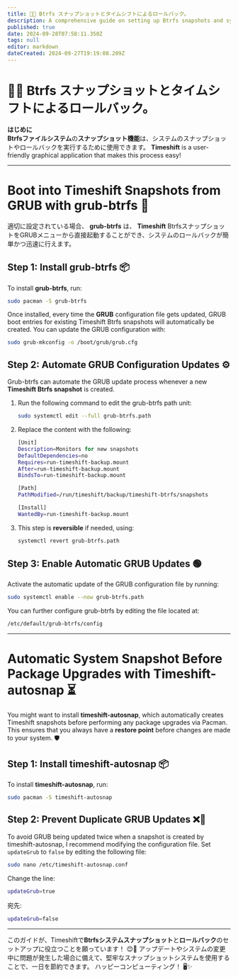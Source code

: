 ```yaml
---
title: 📸🔄 Btrfs スナップショットとタイムシフトによるロールバック。
description: A comprehensive guide on setting up Btrfs snapshots and system rollbacks using Timeshift
published: true
date: 2024-09-28T07:58:11.350Z
tags: null
editor: markdown
dateCreated: 2024-09-27T19:19:08.209Z
---
```


# 📸🔄 Btrfs スナップショットとタイムシフトによるロールバック。

**はじめに**\
**Btrfsファイルシステム**の**スナップショット機能**は、システムのスナップショットやロールバックを実行するために使用できます。 **Timeshift** is a user-friendly graphical application that makes this process easy!

---

# Boot into Timeshift Snapshots from GRUB with grub-btrfs 🚀

適切に設定されている場合、 **grub-btrfs** は、 **Timeshift** BtrfsスナップショットをGRUBメニューから直接起動することができ、システムのロールバックが簡単かつ迅速に行えます。

## Step 1: Install grub-btrfs 📦

To install **grub-btrfs**, run:

```bash
sudo pacman -S grub-btrfs
```

Once installed, every time the **GRUB** configuration file gets updated, GRUB boot entries for existing Timeshift Btrfs snapshots will automatically be created. You can update the GRUB configuration with:

```bash
sudo grub-mkconfig -o /boot/grub/grub.cfg
```

## Step 2: Automate GRUB Configuration Updates ⚙️

Grub-btrfs can automate the GRUB update process whenever a new **Timeshift Btrfs snapshot** is created.

1. Run the following command to edit the grub-btrfs path unit:
   ```bash
   sudo systemctl edit --full grub-btrfs.path
   ```

2. Replace the content with the following:
   ```bash
   [Unit]
   Description=Monitors for new snapshots
   DefaultDependencies=no
   Requires=run-timeshift-backup.mount
   After=run-timeshift-backup.mount
   BindsTo=run-timeshift-backup.mount

   [Path]
   PathModified=/run/timeshift/backup/timeshift-btrfs/snapshots

   [Install]
   WantedBy=run-timeshift-backup.mount
   ```

3. This step is **reversible** if needed, using:
   ```bash
   systemctl revert grub-btrfs.path
   ```

## Step 3: Enable Automatic GRUB Updates 🟢

Activate the automatic update of the GRUB configuration file by running:

```bash
sudo systemctl enable --now grub-btrfs.path
```

You can further configure grub-btrfs by editing the file located at:

```bash
/etc/default/grub-btrfs/config
```

---

# Automatic System Snapshot Before Package Upgrades with Timeshift-autosnap ⏳

You might want to install **timeshift-autosnap**, which automatically creates Timeshift snapshots before performing any package upgrades via Pacman. This ensures that you always have a **restore point** before changes are made to your system. 🛡️

## Step 1: Install timeshift-autosnap 📦

To install **timeshift-autosnap**, run:

```bash
sudo pacman -S timeshift-autosnap
```

## Step 2: Prevent Duplicate GRUB Updates ❌🔄

To avoid GRUB being updated twice when a snapshot is created by timeshift-autosnap, I recommend modifying the configuration file. Set `updateGrub` to `false` by editing the following file:

```bash
sudo nano /etc/timeshift-autosnap.conf
```

Change the line:

```bash
updateGrub=true
```

宛先:

```bash
updateGrub=false
```

---

このガイドが、Timeshiftで**Btrfsシステムスナップショット**と**ロールバック**のセットアップに役立つことを願っています！ 😊🔧 アップデートやシステムの変更中に問題が発生した場合に備えて、堅牢なスナップショットシステムを使用することで、一日を節約できます。 ハッピーコンピューティング！ 🖥️✨
